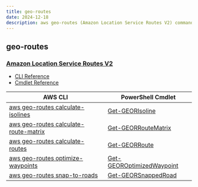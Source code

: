 ```yaml
---
title: geo-routes
date: 2024-12-18
description: aws geo-routes (Amazon Location Service Routes V2) command/cmdlet list.
---
```


## geo-routes

### [Amazon Location Service Routes V2](https://aws.amazon.com/location/)

* [CLI Reference](https://awscli.amazonaws.com/v2/documentation/api/latest/reference/geo-routes/index.html)
* [Cmdlet Reference](https://docs.aws.amazon.com/powershell/latest/reference/items/GeoRoutes_cmdlets.html)

|AWS CLI|PowerShell Cmdlet|
|----|----|
|[aws geo-routes calculate-isolines](https://awscli.amazonaws.com/v2/documentation/api/latest/reference/geo-routes/calculate-isolines.html)|[Get-GEORIsoline](https://docs.aws.amazon.com/powershell/latest/reference/items/Get-GEORIsoline.html)|
|[aws geo-routes calculate-route-matrix](https://awscli.amazonaws.com/v2/documentation/api/latest/reference/geo-routes/calculate-route-matrix.html)|[Get-GEORRouteMatrix](https://docs.aws.amazon.com/powershell/latest/reference/items/Get-GEORRouteMatrix.html)|
|[aws geo-routes calculate-routes](https://awscli.amazonaws.com/v2/documentation/api/latest/reference/geo-routes/calculate-routes.html)|[Get-GEORRoute](https://docs.aws.amazon.com/powershell/latest/reference/items/Get-GEORRoute.html)|
|[aws geo-routes optimize-waypoints](https://awscli.amazonaws.com/v2/documentation/api/latest/reference/geo-routes/optimize-waypoints.html)|[Get-GEOROptimizedWaypoint](https://docs.aws.amazon.com/powershell/latest/reference/items/Get-GEOROptimizedWaypoint.html)|
|[aws geo-routes snap-to-roads](https://awscli.amazonaws.com/v2/documentation/api/latest/reference/geo-routes/snap-to-roads.html)|[Get-GEORSnappedRoad](https://docs.aws.amazon.com/powershell/latest/reference/items/Get-GEORSnappedRoad.html)|

